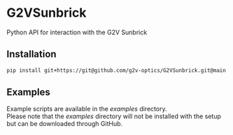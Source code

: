 # G2VSunbrick
Python API for interaction with the G2V Sunbrick

## Installation
```bash
pip install git+https://git@github.com/g2v-optics/G2VSunbrick.git@main
```
## Examples
Example scripts are available in the _examples_ directory.  
Please note that the _examples_ directory will not be installed with the setup but can be downloaded through GitHub.
